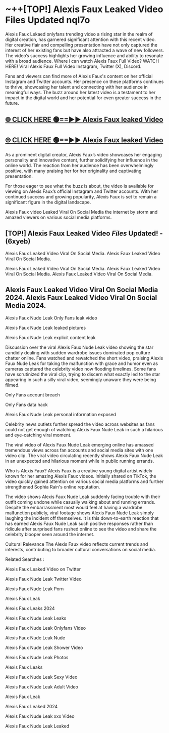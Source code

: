 # ~++[TOP!] Alexis Faux Leaked Video Files Updated nql7o

 Alexis Faux Lekaed onlyfans trending video a rising star in the realm of digital creation, has garnered significant attention with this recent video. Her creative flair and compelling presentation have not only captured the interest of her existing fans but have also attracted a wave of new followers. The video’s success highlights her growing influence and ability to resonate with a broad audience.
Where i can watch  Alexis Faux Full Video? WATCH HERE! Viral  Alexis Faux Full Video Instagram, Twitter (X), Discord.


Fans and viewers can find more of  Alexis Faux's content on her official Instagram and Twitter accounts. Her presence on these platforms continues to thrive, showcasing her talent and connecting with her audience in meaningful ways. The buzz around her latest video is a testament to her impact in the digital world and her potential for even greater success in the future.


## [🌐 CLICK HERE 🟢==►►  Alexis Faux leaked Video ](https://onlyclips.site?title=Alexis_Faux&ref=git)

## [🌐 CLICK HERE 🟢==►►  Alexis Faux leaked Video ](https://onlyclips.site?title=Alexis_Faux&ref=git)


As a prominent digital creator,  Alexis Faux’s video showcases her engaging personality and innovative content, further solidifying her influence in the online world. The reaction from her audience has been overwhelmingly positive, with many praising her for her originality and captivating presentation.

For those eager to see what the buzz is about, the video is available for viewing on  Alexis Faux’s official Instagram and Twitter accounts. With her continued success and growing popularity,  Alexis Faux is set to remain a significant figure in the digital landscape.


  Alexis Faux video Leaked Viral On Social Media the internet by storm and amazed viewers on various social media platforms.


## [TOP!]  Alexis Faux Leaked Video *Files* Updated! - (6xyeb) 

 Alexis Faux Leaked Video Viral On Social Media. Alexis Faux Leaked Video Viral On Social Media.

 Alexis Faux Leaked Video Viral On Social Media. Alexis Faux Leaked Video Viral On Social Media. Alexis Faux Leaked Video Viral On Social Media.


##  Alexis Faux Leaked Video Viral On Social Media 2024. Alexis Faux Leaked Video Viral On Social Media 2024.
 Alexis Faux Nude Leak Only Fans leak video

 Alexis Faux Nude Leak leaked pictures

 Alexis Faux Nude Leak explicit content leak

Discussion over the viral  Alexis Faux Nude Leak video showing the star candidly dealing with sudden wardrobe issues dominated pop culture chatter online. Fans watched and rewatched the short video, praising  Alexis Faux Nude Leak for taking the malfunction with grace and humor even as cameras captured the celebrity video now flooding timelines. Some fans have scrutinized the viral clip, trying to discern what exactly led to the star appearing in such a silly viral video, seemingly unaware they were being filmed.


Only Fans account breach

Only Fans data hack

 Alexis Faux Nude Leak personal information exposed

Celebrity news outlets further spread the video across websites as fans could not get enough of watching  Alexis Faux Nude Leak in such a hilarious and eye-catching viral moment.


The viral video of  Alexis Faux Nude Leak emerging online has amassed tremendous views across fan accounts and social media sites with one video clip. The viral video circulating recently shows  Alexis Faux Nude Leak in an unexpected and hilarious moment while in public running errands.


Who is  Alexis Faux?  Alexis Faux is a creative young digital artist widely known for her amazing  Alexis Faux videos. Initially shared on TikTok, the video quickly gained attention on various social media platforms and further strengthened Sophia Rain's online reputation.

The video shows  Alexis Faux Nude Leak suddenly facing trouble with their outfit coming undone while casually walking about and running errands. Despite the embarrassment most would feel at having a wardrobe malfunction publicly, viral footage shows  Alexis Faux Nude Leak simply laughing the incident off themselves. It is this down-to-earth reaction that has earned  Alexis Faux Nude Leak such positive responses rather than ridicule after surprised fans rushed online to see the video and share the celebrity blooper seen around the internet.

Cultural Relevance The  Alexis Faux video reflects current trends and interests, contributing to broader cultural conversations on social media.

Related Searches :

 Alexis Faux Leaked Video on Twitter

 Alexis Faux Nude Leak Twitter Video

 Alexis Faux Nude Leak Porn

 Alexis Faux Leak 

 Alexis Faux Leaks 2024

 Alexis Faux Nude Leak Leaks

 Alexis Faux Nude Leak Onlyfans Video

 Alexis Faux Nude Leak Nude

 Alexis Faux Nude Leak Shower Video

 Alexis Faux Nude Leak Photos

 Alexis Faux Leaks

 Alexis Faux Nude Leak Sexy Video

 Alexis Faux Nude Leak Adult Video

 Alexis Faux Leak

 Alexis Faux Leaked 2024

 Alexis Faux Nude Leak xxx Video

 Alexis Faux Nude Leak Leaked